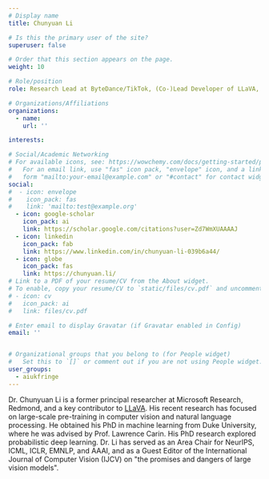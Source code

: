 ```yaml
---
# Display name
title: Chunyuan Li

# Is this the primary user of the site?
superuser: false

# Order that this section appears on the page.
weight: 10

# Role/position
role: Research Lead at ByteDance/TikTok, (Co-)Lead Developer of LLaVA, Former Principal Researcher at Microsoft Research, Redmond

# Organizations/Affiliations
organizations:
  - name:
    url: ''

interests:

# Social/Academic Networking
# For available icons, see: https://wowchemy.com/docs/getting-started/page-builder/#icons
#   For an email link, use "fas" icon pack, "envelope" icon, and a link in the
#   form "mailto:your-email@example.com" or "#contact" for contact widget.
social:
#  - icon: envelope
#    icon_pack: fas
#    link: 'mailto:test@example.org'
  - icon: google-scholar
    icon_pack: ai
    link: https://scholar.google.com/citations?user=Zd7WmXUAAAAJ
  - icon: linkedin
    icon_pack: fab
    link: https://www.linkedin.com/in/chunyuan-li-039b6a44/
  - icon: globe
    icon_pack: fas
    link: https://chunyuan.li/
# Link to a PDF of your resume/CV from the About widget.
# To enable, copy your resume/CV to `static/files/cv.pdf` and uncomment the lines below.
# - icon: cv
#   icon_pack: ai
#   link: files/cv.pdf

# Enter email to display Gravatar (if Gravatar enabled in Config)
email: ''


# Organizational groups that you belong to (for People widget)
#   Set this to `[]` or comment out if you are not using People widget.
user_groups:
  - aiukfringe
---
```

Dr. Chunyuan Li is a former principal researcher at Microsoft Research, Redmond, and a key contributor to [LLaVA](https://llava-vl.github.io/). His recent research has focused on large-scale pre-training in computer vision and natural language processing. He obtained his PhD in machine learning from Duke University, where he was advised by Prof. Lawrence Carin. His PhD research explored probabilistic deep learning. Dr. Li has served as an Area Chair for NeurIPS, ICML, ICLR, EMNLP, and AAAI, and as a Guest Editor of the International Journal of Computer Vision (IJCV) on "the promises and dangers of large vision models". 


